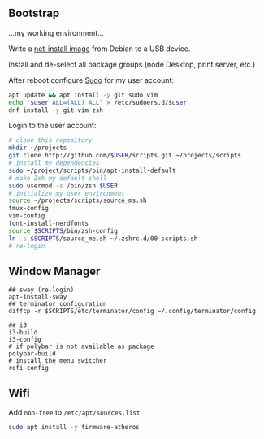 ## Bootstrap

...my working environment...

Write a [net-install image](https://www.debian.org/distrib/netinst) from Debian
to a USB device.

Install and de-select all package groups (node Desktop, print server, etc.)

After reboot configure [Sudo](linux/sudo.md) for my user account:

```bash
apt update && apt install -y git sudo vim
echo "$user ALL=(ALL) ALL" > /etc/sudoers.d/$user
dnf install -y git vim zsh
```

Login to the user account:

```bash
# clone this repository
mkdir ~/projects
git clone http://github.com/$USER/scripts.git ~/projects/scripts
# install my dependencies
sudo ~/project/scripts/bin/apt-install-default
# make Zsh my default shell
sudo usermod -s /bin/zsh $USER
# initialize my user environment
source ~/projects/scripts/source_ms.sh
tmux-config
vim-config
font-install-nerdfonts
source $SCRIPTS/bin/zsh-config
ln -s $SCRIPTS/source_me.sh ~/.zshrc.d/00-scripts.sh
# re-login
```
## Window Manager

```shell
## sway (re-login)
apt-install-sway
## terminator configuration
diffcp -r $SCRIPTS/etc/terminator/config ~/.config/terminator/config
```

```shell
## i3
i3-build
i3-config
# if polybar is not available as package
polybar-build
# install the menu switcher
rofi-config
```

## Wifi

Add `non-free` to `/etc/apt/sources.list`

```bash
sudo apt install -y firmware-atheros
```
